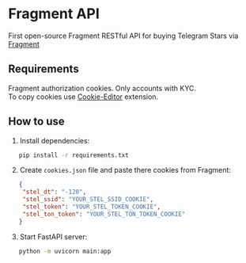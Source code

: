 # Fragment API
First open-source Fragment RESTful API for buying Telegram Stars via [Fragment](https://fragment.com)

## Requirements
Fragment authorization cookies. Only accounts with KYC.  
To copy cookies use [Cookie-Editor](https://chromewebstore.google.com/detail/cookie-editor/hlkenndednhfkekhgcdicdfddnkalmdm_) extension.

## How to use
1. Install dependencies:
```bash
   pip install -r requirements.txt
```

2. Create `cookies.json` file and paste there cookies from Fragment:
```json
   {
    "stel_dt": "-120",
    "stel_ssid": "YOUR_STEL_SSID_COOKIE",
    "stel_token": "YOUR_STEL_TOKEN_COOKIE",
    "stel_ton_token": "YOUR_STEL_TON_TOKEN_COOKIE"
   }
```

3. Start FastAPI server:
```bash
   python -m uvicorn main:app
```
